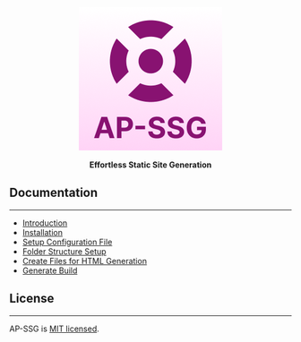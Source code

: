 <p align="center">
  <img src="./apssg-logo.png" alt="Centered Image" />
</p>

<p align="center"><strong>Effortless Static Site Generation</strong></p>

## Documentation

---

- [Introduction](https://github.com/Amanp30/ap-ssg/blob/main/docs/introduction.md)
- [Installation](https://github.com/Amanp30/ap-ssg/blob/main/docs/installation.md)
- [Setup Configuration File](https://github.com/Amanp30/ap-ssg/blob/main/docs/setup-config.md)
- [Folder Structure Setup](https://github.com/Amanp30/ap-ssg/blob/main/docs/folder-structure-setup.md)
- [Create Files for HTML Generation](https://github.com/Amanp30/ap-ssg/blob/main/docs/how-to-create-pages.md)
- [Generate Build](https://github.com/Amanp30/ap-ssg/blob/main/docs/generate-build.md)

## License

---

AP-SSG is [MIT licensed](./LICENSE).